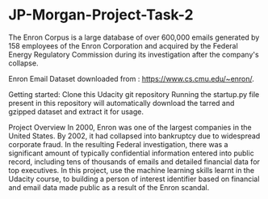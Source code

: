 # JP-Morgan-Project-Task-2

The Enron Corpus is a large database of over 600,000 emails generated by 158 employees of the Enron Corporation and acquired by the Federal Energy Regulatory Commission during its investigation after the company's collapse.

Enron Email Dataset downloaded from : https://www.cs.cmu.edu/~enron/.


Getting started:
Clone this Udacity git repository
Running the startup.py file present in this repository will automatically download the tarred and gzipped dataset and extract it for usage.

Project Overview
In 2000, Enron was one of the largest companies in the United States. By 2002, it had collapsed into bankruptcy due to widespread corporate fraud. In the resulting Federal investigation, there was a significant amount of typically confidential information entered into public record, including tens of thousands of emails and detailed financial data for top executives. In this project, use the machine learning skills learnt in the Udacity course, to building a person of interest identifier based on financial and email data made public as a result of the Enron scandal.


